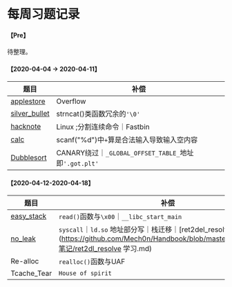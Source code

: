 # 每周习题记录

#### 【Pre】

待整理。

#### 【2020-04-04 -> 2020-04-11】

| 题目                                                         | 补偿                                                  |
| ------------------------------------------------------------ | ----------------------------------------------------- |
| [applestore](./pwnable.tw-applestore.md)                     | Overflow                                              |
| [silver_bullet](./pwnable.tw-silver_bullet.md)               | strncat()类函数冗余的`'\0'`                           |
| [hacknote](./pwnable.tw-hacknote.md)                         | Linux ;分割连续命令｜Fastbin                          |
| [calc](./Pwnable.tw-calc.md)                                 | scanf("%d")中`+`算是合法输入导致输入空内容            |
| [Dubblesort](./pwnable.tw-dubblesort/pwnable.tw-dubblesort.md) | CANARY绕过｜`_GLOBAL_OFFSET_TABLE_`地址即`'.got.plt'` |

#### 【2020-04-12-2020-04-18】

| 题目                                                 | 补偿                                                         |
| ---------------------------------------------------- | ------------------------------------------------------------ |
| [easy_stack](./eonew-easy_stack/eonew-easy_stack.md) | `read()`函数与`\x00`｜`__libc_start_main`                    |
| [no_leak](./eonew-no_leak/eonew-no_leak.md)          | `syscall`｜`ld.so` 地址部分写｜栈迁移｜[ret2del_resolve](https://github.com/Mech0n/Handbook/blob/master/ret2dl_resolve笔记/ret2dl_resolve 学习.md) |
| Re-alloc                                             | `realloc()`函数与UAF                                         |
| Tcache_Tear                                          | `House of spirit` | glibc2.27 下的`tcache`机制               |





